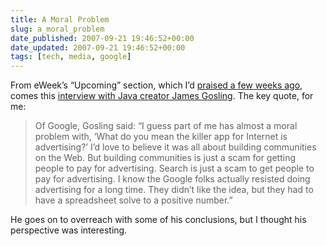 ```yaml
---
title: A Moral Problem
slug: a_moral_problem
date_published: 2007-09-21 19:46:52+00:00
date_updated: 2007-09-21 19:46:52+00:00
tags: [tech, media, google]
---
```

From eWeek’s “Upcoming” section, which I’d [praised a few weeks ago](/2007/08/evanescence-of-the-treekillers), comes this [interview with Java creator James Gosling](https://www.eweek.com/development/james-gosling-sounds-off/). The key quote, for me:

> Of Google, Gosling said: “I guess part of me has almost a moral problem with, ‘What do you mean the killer app for Internet is advertising?’ I’d love to believe it was all about building communities on the Web. But building communities is just a scam for getting people to pay for advertising. Search is just a scam to get people to pay for advertising. I know the Google folks actually resisted doing advertising for a long time. They didn’t like the idea, but they had to have a spreadsheet solve to a positive number.”

He goes on to overreach with some of his conclusions, but I thought his perspective was interesting.
